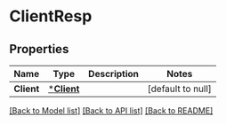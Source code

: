 # ClientResp

## Properties
Name | Type | Description | Notes
------------ | ------------- | ------------- | -------------
**Client** | [***Client**](Client.md) |  | [default to null]

[[Back to Model list]](../README.md#documentation-for-models) [[Back to API list]](../README.md#documentation-for-api-endpoints) [[Back to README]](../README.md)


